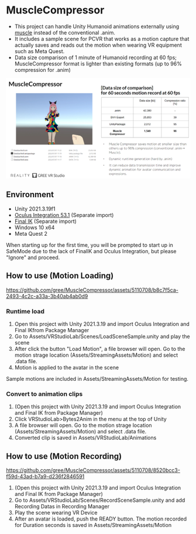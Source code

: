 # MuscleCompressor

- This project can handle Unity Humanoid animations externally using [muscle](https://docs.unity3d.com/2017.4/Documentation/Manual/MuscleDefinitions.html) instead of the conventional .anim.
- It includes a sample scene for PCVR that works as a motion capture that actually saves and reads out the motion when wearing VR equipment such as Meta Quest.
- Data size comparison of 1 minute of Humanoid recording at 60 fps; MuscleCompressor format is lighter than existing formats (up to 96% compression for .anim)

![image](https://github.com/gree/MuscleCompressor/blob/readme-imgs/imgs/MuscleCompressor.png?raw=true)



## Environment
- Unity 2021.3.19f1
- [Oculus Integration 53.1](https://assetstore.unity.com/packages/tools/integration/oculus-integration-82022) (Separate import)
- [Final IK](https://assetstore.unity.com/?q=Final%20IK&orderBy=1) (Separate import)
- Windows 10 x64
- Meta Quest 2

When starting up for the first time, you will be prompted to start up in SafeMode due to the lack of FinalIK and Oculus Integration, but please "Ignore" and proceed.

## How to use (Motion Loading)

https://github.com/gree/MuscleCompressor/assets/5110708/b8c7f5ca-2493-4c2c-a33a-3b40ab4ab0d9

### Runtime load
1. Open this project with Unity 2021.3.19 and import Oculus Integration and Final IKfrom Package Manager
2. Go to Assets/VRStudioLab/Scenes/LoadSceneSample.unity and play the scene
3. After click the button "Load Motion", a file browser will open. Go to the motion strage location (Assets/StreamingAssets/Motion) and select .data file.
4. Motion is applied to the avatar in the scene

Sample motions are included in Assets/StreamingAssets/Motion for testing.

### Convert to animation clips
1. (Open this project with Unity 2021.3.19 and import Oculus Integration and Final IK from Package Manager)
2. Click VRStudioLab>Bytes2Anim in the menu at the top of Unity
3. A file browser will open. Go to the motion strage location (Assets/StreamingAssets/Motion) and select .data file.
4. Converted clip is saved in Assets/VRStudioLab/Animations

## How to use (Motion Recording)

https://github.com/gree/MuscleCompressor/assets/5110708/8520bcc3-f59d-43ad-b7a9-d236f2846591

1. (Open this project with Unity 2021.3.19 and import Oculus Integration and Final IK from Package Manager)
2. Go to Assets/VRStudioLab/Scenes/RecordSceneSample.unity and add Recording Datas in Recording Manager
3. Play the scene wearing VR Device
4. After an avatar is loaded, push the READY button. The motion recorded for Duration seconds is saved in Assets/StreamingAssets/Motion




